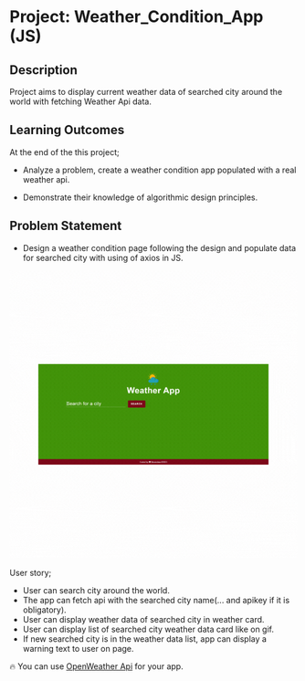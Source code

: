 
# Project: Weather_Condition_App (JS)

## Description
Project aims to display current weather data of searched city around the world with fetching Weather Api data.

## Learning Outcomes

At the end of the this project;

- Analyze a problem, create a weather condition app populated with a real weather api.

- Demonstrate their knowledge of algorithmic design principles.

   
## Problem Statement

- Design a weather condition page following the design and populate data for searched city with using of axios in JS.

![Form](./img/animation.gif)

User story;

  - User can search city around the world.
  - The app can fetch api with the searched city name(... and apikey if it is obligatory).
  - User can display weather data of searched city in weather card.
  - User can display list of searched city weather data card like on gif.
  - If new searched city is in the weather data list, app can display a warning text to user on page.

🔥 You can use [OpenWeather Api](https://openweathermap.org/) for your app. 